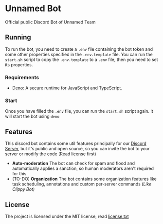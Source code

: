 # Unnamed Bot
Official public Discord Bot of Unnamed Team

## Running
To run the bot, you need to create a `.env` file containing
the bot token and some other properties specified in the `.env.template` file. You can run the `start.sh` script to copy the `.env.template` to a `.env` file, then you need to set its properties.

### Requirements
- [Deno](https://deno.land/): A secure runtime for JavaScript and TypeScript.

### Start
Once you have filled the `.env` file, you can run the `start.sh` script again. It will start the bot using `deno`

## Features
This discord bot contains some util features principally for our [Discord Server](https://discord.gg/xbba2fy), but it's public and open source, so you can invite the bot to your server or modify the code (Read license first)
- **Auto-moderation** The bot can check for spam and flood and automatically applies a sanction, so human moderators aren't required for this
- (TO-DO) **Organization** The bot contains some organization features like task scheduling, annotations and custom per-server commands *(Like Clippy Bot)*

## License
The project is licensed under the MIT license, read [license.txt](license.txt)